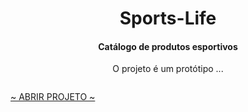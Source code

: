 



<h1 align="center">Sports-Life</h1>
<h4 align="center">Catálogo de produtos esportivos</h4>

<p align="center">
  O projeto é um protótipo ...
</p>


<a href="">
  <img src="">
</a>


 


 [~ ABRIR PROJETO ~](https://gustavoo-campos.github.io/sports-life/)
  






 <!--
## ☕ Sumário

- [🛠️ Estrutura](#)
- [✨ Design](#)
- [📋 Logística](#)
- [💻 Autor](#)

-->








